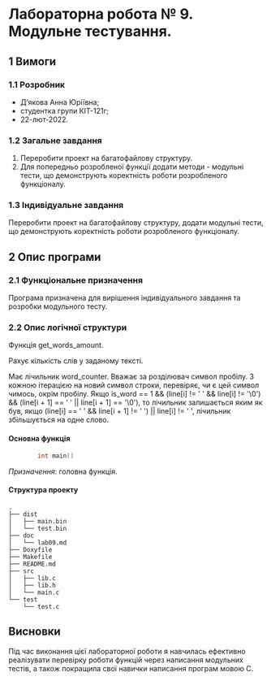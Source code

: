 # Лабораторна робота № 9. Модульне тестування.

## 1 Вимоги

### 1.1 Розробник

* Дʼякова Анна Юріївна;
* студентка групи КІТ-121г;
* 22-лют-2022.

### 1.2 Загальне завдання

1) Переробити проект на багатофайлову структуру.
2) Для попередньо розробленої функції додати методи - модульні тести, що демонструють коректність роботи розробленого функціоналу.

### 1.3 Індивідуальне завдання

Переробити проект на багатофайлову структуру, додати модульні тести, що демонструють коректність роботи розробленого функціоналу.

## 2 Опис програми

### 2.1 Функціональне призначення

Програма призначена для вирішення індивідуального завдання та розробки модульного тесту.

### 2.2 Опис логічної структури

Функція get_words_amount.


Рахує кількість слів у заданому тексті.

Має лічильник word_counter. Вважає за розділювач символ пробілу. З кожною ітерацією на новий символ строки, перевіряє, чи є цей символ чимось, окрім пробілу. Якщо is_word == 1 && (line[i] != ' ' && line[i] != '\0') && (line[i + 1] == ' ' || line[i + 1] == '\0'), то лічильник залишається яким як був, якщо (line[i] == ' ' && line[i + 1] != ' ') || line[i] != ' ', лічильник збільшується на одне слово. 

#### Основна функція

```c
		int main() 
```

*Призначення*: головна функція.

#### Структура проекту

```
.
├── dist
│   ├── main.bin
│   └── test.bin
├── doc
│   └── lab09.md
├── Doxyfile
├── Makefile
├── README.md
├── src
│   ├── lib.c
│   ├── lib.h
│   └── main.c
└── test
    └── test.c
```

## Висновки

Під час виконання цієї лабораторної роботи я навчилась ефективно реалізувати перевірку роботи функцій через написання модульних тестів, а також покращила свої навички написання програм мовою С.

